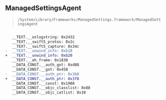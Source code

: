 ## ManagedSettingsAgent

> `/System/Library/Frameworks/ManagedSettings.framework/ManagedSettingsAgent`

```diff

   __TEXT.__oslogstring: 0x2432
   __TEXT.__swift5_protos: 0x2c
   __TEXT.__swift5_capture: 0x34c
-  __TEXT.__unwind_info: 0xb18
+  __TEXT.__unwind_info: 0xb20
   __TEXT.__eh_frame: 0x1838
   __DATA_CONST.__auth_got: 0xd88
   __DATA_CONST.__got: 0x458
-  __DATA_CONST.__auth_ptr: 0x3b0
+  __DATA_CONST.__auth_ptr: 0x3f8
   __DATA_CONST.__const: 0x1908
   __DATA_CONST.__objc_classlist: 0x88
   __DATA_CONST.__objc_catlist: 0x10

```
